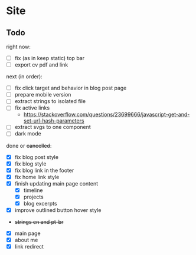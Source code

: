 # Site

## Todo

right now:

- [ ] fix (as in keep static) top bar
- [ ] export cv pdf and link

next (in order):

- [ ] fix click target and behavior in blog post page
- [ ] prepare mobile version
- [ ] extract strings to isolated file
- [ ] fix active links
  - https://stackoverflow.com/questions/23699666/javascript-get-and-set-url-hash-parameters
- [ ] extract svgs to one component
- [ ] dark mode

done or ~~cancelled~~:

- [x] fix blog post style
- [x] fix blog style
- [x] fix blog link in the footer
- [x] fix home link style
- [x] finish updating main page content
  - [x] timeline
  - [x] projects
  - [x] blog excerpts
- [x] improve outlined button hover style
- ~~strings en and pt-br~~
- [x] main page
- [x] about me
- [x] link redirect
